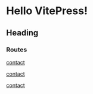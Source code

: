 # Hello VitePress!

## Heading

### Routes

[contact](/contact)

[contact](/contact.md)

[contact](/contact.html)